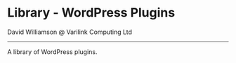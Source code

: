 # Library - WordPress Plugins

David Williamson @ Varilink Computing Ltd

------
A library of WordPress plugins.
